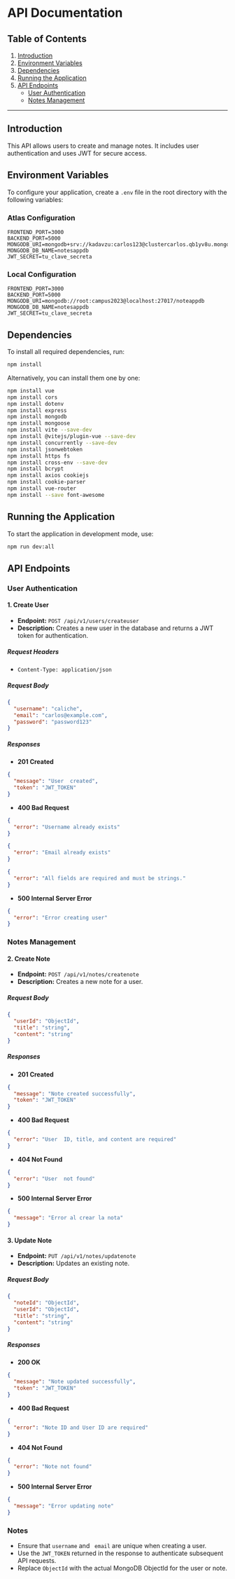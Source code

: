 # API Documentation

## Table of Contents
1. [Introduction](#introduction)
2. [Environment Variables](#environment-variables)
3. [Dependencies](#dependencies)
4. [Running the Application](#running-the-application)
5. [API Endpoints](#api-endpoints)
   - [User  Authentication](#user-authentication)
   - [Notes Management](#notes-management)

---

## Introduction

This API allows users to create and manage notes. It includes user authentication and uses JWT for secure access.

## Environment Variables

To configure your application, create a `.env` file in the root directory with the following variables:

### Atlas Configuration
```plaintext
FRONTEND_PORT=3000
BACKEND_PORT=5000
MONGODB_URI=mongodb+srv://kadavzu:carlos123@clustercarlos.qb1yv8u.mongodb.net/notesappdb
MONGODB_DB_NAME=notesappdb
JWT_SECRET=tu_clave_secreta
```

### Local Configuration
```plaintext
FRONTEND_PORT=3000
BACKEND_PORT=5000
MONGODB_URI=mongodb://root:campus2023@localhost:27017/noteappdb
MONGODB_DB_NAME=notesappdb
JWT_SECRET=tu_clave_secreta
```

## Dependencies

To install all required dependencies, run:

```bash
npm install
```

Alternatively, you can install them one by one:

```bash
npm install vue
npm install cors
npm install dotenv
npm install express
npm install mongodb
npm install mongoose
npm install vite --save-dev
npm install @vitejs/plugin-vue --save-dev
npm install concurrently --save-dev
npm install jsonwebtoken
npm install https fs
npm install cross-env --save-dev
npm install bcrypt
npm install axios cookiejs
npm install cookie-parser
npm install vue-router
npm install --save font-awesome
```

## Running the Application

To start the application in development mode, use:

```bash
npm run dev:all
```

## API Endpoints

### User Authentication

#### 1. Create User
- **Endpoint:** `POST /api/v1/users/createuser`
- **Description:** Creates a new user in the database and returns a JWT token for authentication.

##### Request Headers
- `Content-Type: application/json`

##### Request Body
```json
{
  "username": "caliche",
  "email": "carlos@example.com",
  "password": "password123"
}
```

##### Responses
- **201 Created**
```json
{
  "message": "User  created",
  "token": "JWT_TOKEN"
}
```
- **400 Bad Request**
```json
{
  "error": "Username already exists"
}
```
```json
{
  "error": "Email already exists"
}
```
```json
{
  "error": "All fields are required and must be strings."
}
```
- **500 Internal Server Error**
```json
{
  "error": "Error creating user"
}
```

### Notes Management

#### 2. Create Note
- **Endpoint:** `POST /api/v1/notes/createnote`
- **Description:** Creates a new note for a user.

##### Request Body
```json
{
  "userId": "ObjectId",
  "title": "string",
  "content": "string"
}
```

##### Responses
- **201 Created**
```json
{
  "message": "Note created successfully",
  "token": "JWT_TOKEN"
}
```
- **400 Bad Request**
```json
{
  "error": "User  ID, title, and content are required"
}
```
- **404 Not Found**
```json
{
  "error": "User  not found"
}
```
- **500 Internal Server Error**
```json
{
  "message": "Error al crear la nota"
}
```

#### 3. Update Note
- **Endpoint:** `PUT /api/v1/notes/updatenote`
- **Description:** Updates an existing note.

##### Request Body
```json
{
  "noteId": "ObjectId",
  "userId": "ObjectId",
  "title": "string",
  "content": "string"
}
```

##### Responses
- **200 OK**
```json
{
  "message": "Note updated successfully",
  "token": "JWT_TOKEN"
}
```
- **400 Bad Request**
```json
{
  "error": "Note ID and User ID are required"
}
```
- **404 Not Found**
```json
{
  "error": "Note not found"
}
```
- **500 Internal Server Error**
```json
{
  "message": "Error updating note"
}
```

### Notes
- Ensure that `username` and ` email` are unique when creating a user.
- Use the `JWT_TOKEN` returned in the response to authenticate subsequent API requests.
- Replace `ObjectId` with the actual MongoDB ObjectId for the user or note.